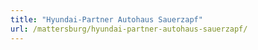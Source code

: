 ```yaml
---
title: "Hyundai-Partner Autohaus Sauerzapf"
url: /mattersburg/hyundai-partner-autohaus-sauerzapf/
---
```

